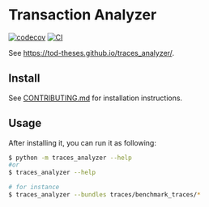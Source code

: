 # Transaction Analyzer

[![codecov](https://codecov.io/gh/TOD-theses/traces_analyzer/branch/main/graph/badge.svg?token=traces_analyzer_token_here)](https://codecov.io/gh/TOD-theses/traces_analyzer)
[![CI](https://github.com/TOD-theses/traces_analyzer/actions/workflows/main.yml/badge.svg)](https://github.com/TOD-theses/traces_analyzer/actions/workflows/main.yml)

See https://tod-theses.github.io/traces_analyzer/.

## Install

See [CONTRIBUTING.md](CONTRIBUTING.md) for installation instructions.

## Usage

After installing it, you can run it as following:

```bash
$ python -m traces_analyzer --help
#or
$ traces_analyzer --help

# for instance
$ traces_analyzer --bundles traces/benchmark_traces/*
```